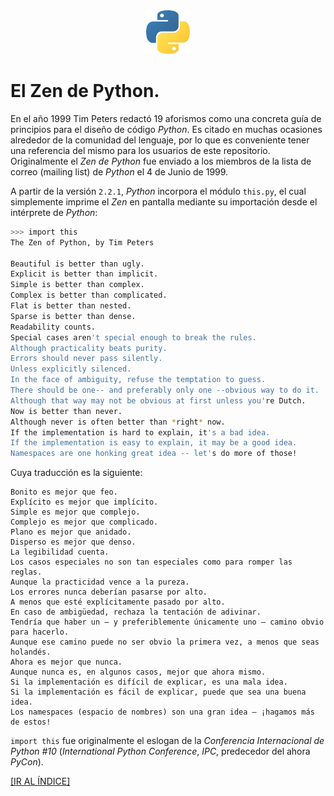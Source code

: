 <div align = "center">
    <img src = "imagenes/logo_python.jpeg" />
</div>

<a name = "cabecera"></a>

# El Zen de Python.

En el año 1999 Tim Peters redactó 19 aforismos como una concreta guía de principios para el diseño de código *Python*. Es citado en muchas ocasiones alrededor de la comunidad del lenguaje, por lo que es conveniente tener una referencia del mismo para los usuarios de este repositorio. Originalmente el *Zen de Python* fue enviado a los miembros de la lista de correo (mailing list) de *Python* el 4 de Junio de 1999.

A partir de la versión `2.2.1`, *Python* incorpora el módulo `this.py`, el cual simplemente imprime el *Zen* en pantalla mediante su importación desde el intérprete de *Python*:

```bash
>>> import this
The Zen of Python, by Tim Peters

Beautiful is better than ugly.
Explicit is better than implicit.
Simple is better than complex.
Complex is better than complicated.
Flat is better than nested.
Sparse is better than dense.
Readability counts.
Special cases aren't special enough to break the rules.
Although practicality beats purity.
Errors should never pass silently.
Unless explicitly silenced.
In the face of ambiguity, refuse the temptation to guess.
There should be one-- and preferably only one --obvious way to do it.
Although that way may not be obvious at first unless you're Dutch.
Now is better than never.
Although never is often better than *right* now.
If the implementation is hard to explain, it's a bad idea.
If the implementation is easy to explain, it may be a good idea.
Namespaces are one honking great idea -- let's do more of those!
```
Cuya traducción es la siguiente:

```
Bonito es mejor que feo.
Explícito es mejor que implícito.
Simple es mejor que complejo.
Complejo es mejor que complicado.
Plano es mejor que anidado.
Disperso es mejor que denso.
La legibilidad cuenta.
Los casos especiales no son tan especiales como para romper las reglas.
Aunque la practicidad vence a la pureza.
Los errores nunca deberían pasarse por alto.
A menos que esté explícitamente pasado por alto.
En caso de ambigüedad, rechaza la tentación de adivinar.
Tendría que haber un — y preferiblemente únicamente uno — camino obvio para hacerlo.
Aunque ese camino puede no ser obvio la primera vez, a menos que seas holandés.
Ahora es mejor que nunca.
Aunque nunca es, en algunos casos, mejor que ahora mismo.
Si la implementación es difícil de explicar, es una mala idea.
Si la implementación es fácil de explicar, puede que sea una buena idea.
Los namespaces (espacio de nombres) son una gran idea — ¡hagamos más de estos!
```
`import this` fue originalmente el eslogan de la *Conferencia Internacional de Python #10* (*International Python Conference*, *IPC*, predecedor del ahora *PyCon*).

<a href = "README.md#indice">[IR AL ÍNDICE]</a>